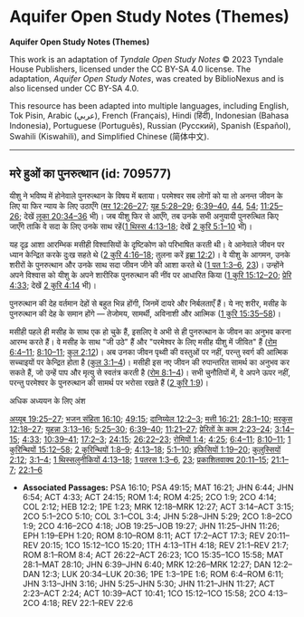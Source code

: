 # Aquifer Open Study Notes (Themes)

**Aquifer Open Study Notes (Themes)**

This work is an adaptation of *Tyndale Open Study Notes* © 2023 Tyndale House Publishers, licensed under the CC BY\-SA 4\.0 license. The adaptation, *Aquifer Open Study Notes*, was created by BiblioNexus and is also licensed under CC BY\-SA 4\.0\.

This resource has been adapted into multiple languages, including English, Tok Pisin, Arabic (عربي), French (Français), Hindi (हिंदी), Indonesian (Bahasa Indonesia), Portuguese (Português), Russian (Русский), Spanish (Español), Swahili (Kiswahili), and Simplified Chinese (简体中文).



--------------------------------

## मरे हुओं का पुनरुत्थान (id: 709577)

यीशु ने भविष्य में होनेवाले पुनरुत्थान के विषय में बताया। परमेश्वर सब लोगों को या तो अनन्त जीवन के लिए या फिर न्याय के लिए उठाएँगे ([मर 12:26–27](https://ref.ly/Mark12:26-Mark12:27); [यूह 5:28–29](https://ref.ly/John5:28-John5:29); [6:39–40](https://ref.ly/John6:39-John6:40), [44](https://ref.ly/John6:44), [54](https://ref.ly/John6:54); [11:25–26](https://ref.ly/John11:25-John11:26); देखें [लूका 20:34–36](https://ref.ly/Luke20:34-Luke20:36) भी)। जब यीशु फिर से आएँगे, तब उनके सभी अनुयायी पुनरुत्थित किए जाएँगे ताकि वे सदा के लिए उनके साथ रहें([1 थिस्स 4:13–18](https://ref.ly/1Thess4:13-1Thess4:18); देखें [2 कुरि 5:1–10](https://ref.ly/2Cor5:1-2Cor5:10) भी)।

यह दृढ़ आशा आरम्भिक मसीही विश्वासियों के दृष्टिकोण को परिभाषित करती थी। वे आनेवाले जीवन पर ध्यान केन्द्रित करके दुःख सहते थे ([2 कुरि 4:16–18](https://ref.ly/2Cor4:16-2Cor4:18); तुलना करें [इब्रा 12:2](https://ref.ly/Heb12:2))। वे यीशु के आगमन, उनके शरीरों के पुनरुत्थान और उनके साथ सदा जीवन जीने की आशा करते थे ([1 पत 1:3–6](https://ref.ly/1Pet1:3-1Pet1:6), [23](https://ref.ly/1Pet1:23))। उन्होंने अपने विश्वास को यीशु के अपने शारीरिक पुनरुत्थान की नींव पर आधारित किया ([1 कुरि 15:12–20](https://ref.ly/1Cor15:12-1Cor15:20); [प्रेरि 4:33](https://ref.ly/Acts4:33); देखें [2 कुरि 4:14](https://ref.ly/2Cor4:14) भी)।

पुनरुत्थान की देह वर्तमान देहों से बहुत भिन्न होंगी, जिनमें दायरे और निर्बलताएँ हैं। ये नए शरीर, मसीह के पुनरुत्थान की देह के समान होंगे — तेजोमय, सामर्थी, अविनाशी और आत्मिक ([1 कुरि 15:35–58](https://ref.ly/1Cor15:35-1Cor15:58))।

मसीही पहले ही मसीह के साथ एक हो चुके हैं, इसलिए वे अभी से ही पुनरुत्थान के जीवन का अनुभव करना आरम्भ करते हैं। वे मसीह के साथ "जी उठे" हैं और "परमेश्वर के लिए मसीह यीशु में जीवित" हैं ([रोम 6:4–11](https://ref.ly/Rom6:4-Rom6:11); [8:10–11](https://ref.ly/Rom8:10-Rom8:11); [कुल 2:12](https://ref.ly/Col2:12))। अब उनका जीवन पृथ्वी की वस्तुओं पर नहीं, परन्तु स्वर्ग की आत्मिक सच्चाइयों पर केन्द्रित होता है ([कुल 3:1–4](https://ref.ly/Col3:1-Col3:4))। मसीही इस नए जीवन की रुपान्तरित सामर्थ का अनुभव कर सकते हैं, जो उन्हें पाप और मृत्यु से स्वतंत्र करती है ([रोम 8:1–4](https://ref.ly/Rom8:1-Rom8:4))। सभी चुनौतियों में, वे अपने ऊपर नहीं, परन्तु परमेश्वर के पुनरुत्थान की सामर्थ पर भरोसा रखते हैं ([2 कुरि 1:9](https://ref.ly/2Cor1:9))।

अधिक अध्ययन के लिए अंश

[अय्यूब 19:25–27](https://ref.ly/Job19:25-Job19:27); [भजन संहिता 16:10](https://ref.ly/Ps16:10); [49:15](https://ref.ly/Ps49:15); [दानिय्येल 12:2–3](https://ref.ly/Dan12:2-Dan12:3); [मत्ती 16:21](https://ref.ly/Matt16:21); [28:1–10](https://ref.ly/Matt28:1-Matt28:10); [मरकुस 12:18–27](https://ref.ly/Mark12:18-Mark12:27); [यूहन्ना 3:13–16](https://ref.ly/John3:13-John3:16); [5:25–30](https://ref.ly/John5:25-John5:30); [6:39–40](https://ref.ly/John6:39-John6:40); [11:21–27](https://ref.ly/John11:21-John11:27); [प्रेरितों के काम 2:23–24](https://ref.ly/Acts2:23-Acts2:24); [3:14–15](https://ref.ly/Acts3:14-Acts3:15); [4:33](https://ref.ly/Acts4:33); [10:39–41](https://ref.ly/Acts10:39-Acts10:41); [17:2–3](https://ref.ly/Acts17:2-Acts17:3); [24:15](https://ref.ly/Acts24:15); [26:22–23](https://ref.ly/Acts26:22-Acts26:23); [रोमियों 1:4](https://ref.ly/Rom1:4); [4:25](https://ref.ly/Rom4:25); [6:4–11](https://ref.ly/Rom6:4-Rom6:11); [8:10–11](https://ref.ly/Rom8:10-Rom8:11); [1 कुरिन्थियों 15:12–58](https://ref.ly/1Cor15:12-1Cor15:58); [2 कुरिन्थियों 1:8–9](https://ref.ly/2Cor1:8-2Cor1:9); [4:13–18](https://ref.ly/2Cor4:13-2Cor4:18); [5:1–10](https://ref.ly/2Cor5:1-2Cor5:10); [इफिसियों 1:19–20](https://ref.ly/Eph1:19-Eph1:20); [कुलुस्सियों 2:12](https://ref.ly/Col2:12); [3:1–4](https://ref.ly/Col3:1-Col3:4); [1 थिस्सलुनीकियों 4:13–18](https://ref.ly/1Thess4:13-1Thess4:18); [1 पतरस 1:3–6](https://ref.ly/1Pet1:3-1Pet1:6), [23](https://ref.ly/1Pet1:23); [प्रकाशितवाक्य 20:11–15](https://ref.ly/Rev20:11-Rev20:15); [21:1–7](https://ref.ly/Rev21:1-Rev21:7); [22:1–6](https://ref.ly/Rev22:1-Rev22:6)

* **Associated Passages:** PSA 16:10; PSA 49:15; MAT 16:21; JHN 6:44; JHN 6:54; ACT 4:33; ACT 24:15; ROM 1:4; ROM 4:25; 2CO 1:9; 2CO 4:14; COL 2:12; HEB 12:2; 1PE 1:23; MRK 12:18–MRK 12:27; ACT 3:14–ACT 3:15; 2CO 5:1–2CO 5:10; COL 3:1–COL 3:4; JHN 5:28–JHN 5:29; 2CO 1:8–2CO 1:9; 2CO 4:16–2CO 4:18; JOB 19:25–JOB 19:27; JHN 11:25–JHN 11:26; EPH 1:19–EPH 1:20; ROM 8:10–ROM 8:11; ACT 17:2–ACT 17:3; REV 20:11–REV 20:15; 1CO 15:12–1CO 15:20; 1TH 4:13–1TH 4:18; REV 21:1–REV 21:7; ROM 8:1–ROM 8:4; ACT 26:22–ACT 26:23; 1CO 15:35–1CO 15:58; MAT 28:1–MAT 28:10; JHN 6:39–JHN 6:40; MRK 12:26–MRK 12:27; DAN 12:2–DAN 12:3; LUK 20:34–LUK 20:36; 1PE 1:3–1PE 1:6; ROM 6:4–ROM 6:11; JHN 3:13–JHN 3:16; JHN 5:25–JHN 5:30; JHN 11:21–JHN 11:27; ACT 2:23–ACT 2:24; ACT 10:39–ACT 10:41; 1CO 15:12–1CO 15:58; 2CO 4:13–2CO 4:18; REV 22:1–REV 22:6

